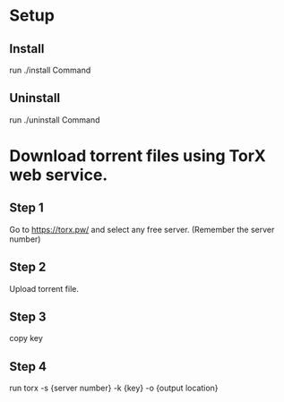 # Setup

## Install

run ./install Command

## Uninstall

run ./uninstall Command


# Download torrent files using TorX web service.

## Step 1

Go to  https://torx.pw/ and select any free server. (Remember the server number)

## Step 2

Upload torrent file.

## Step 3

copy key

## Step 4

run
torx -s {server number} -k {key} -o {output location} 

